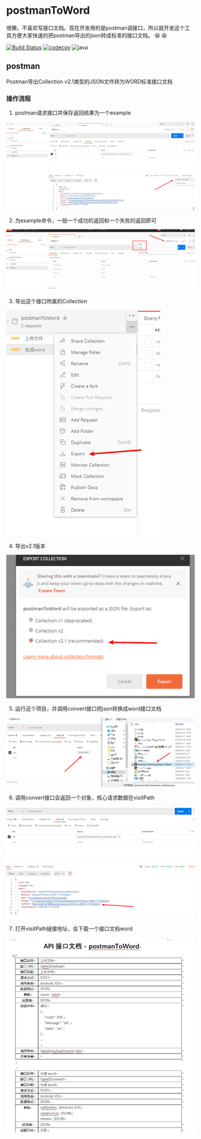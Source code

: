 # postmanToWord
很懒，不喜欢写接口文档。现在开发用的是postman调接口，所以就开发这个工具方便大家快速的把postman导出的json转成标准的接口文档。  :laughing:  :laughing: 

[![Build Status](https://travis-ci.org/zhexiao/office-parser.svg?branch=master)](https://travis-ci.org/zhexiao/office-parser)
[![codecov](https://codecov.io/gh/zhexiao/office-parser/branch/master/graph/badge.svg)](https://codecov.io/gh/zhexiao/office-parser)
![java](https://img.shields.io/badge/java-1.8.0_251-blue)

## postman
Postman导出Collection v2.1类型的JSON文件转为WORD标准接口文档

### 操作流程
1. postman请求接口并保存返回结果为一个example

![Image text](./guide/postman/1.png)

2. 为example命令，一般一个成功的返回和一个失败的返回即可

![Image text](./guide/postman/2.png)

3. 导出这个接口所属的Collection

![Image text](./guide/postman/3.png)

4. 导出v2.1版本

![Image text](./guide/postman/4.png)

5. 运行这个项目，并调用convert接口把json转换成word接口文档

![Image text](./guide/postman/5.png)

6. 调用convert接口会返回一个对象，核心请求数据在visitPath

![Image text](./guide/postman/6.png)

7. 打开visitPath链接地址，会下载一个接口文档word

![Image text](./guide/postman/7.png)
